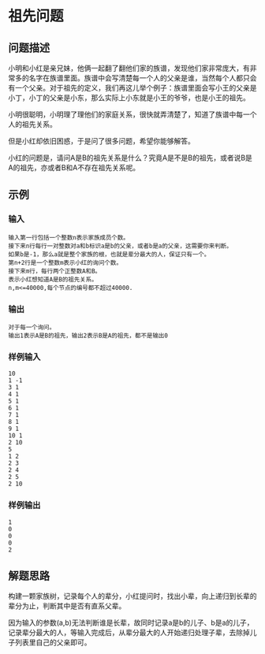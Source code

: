 # 祖先问题

## 问题描述

小明和小红是亲兄妹，他俩一起翻了翻他们家的族谱，发现他们家非常庞大，有非常多的名字在族谱里面。族谱中会写清楚每一个人的父亲是谁，当然每个人都只会有一个父亲。对于祖先的定义，我们再这儿举个例子：族谱里面会写小王的父亲是小丁，小丁的父亲是小东，那么实际上小东就是小王的爷爷，也是小王的祖先。

小明很聪明，小明理了理他们的家庭关系，很快就弄清楚了，知道了族谱中每一个人的祖先关系。

但是小红却依旧困惑，于是问了很多问题，希望你能够解答。

小红的问题是，请问A是B的祖先关系是什么？究竟A是不是B的祖先，或者说B是A的祖先，亦或者B和A不存在祖先关系呢。

## 示例

### 输入

```
输入第一行包括一个整数n表示家族成员个数。
接下来n行每行一对整数对a和b标识a是b的父亲，或者b是a的父亲，这需要你来判断。
如果b是-1，那么a就是整个家族的根，也就是辈分最大的人，保证只有一个。
第n+2行是一个整数m表示小红的询问个数。
接下来m行，每行两个正整数A和B。
表示小红想知道A是B的祖先关系。
n,m<=40000,每个节点的编号都不超过40000.
```

### 输出

```
对于每一个询问。
输出1表示A是B的祖先，输出2表示B是A的祖先，都不是输出0
```

### 样例输入

```
10
1 -1
3 1
4 1
5 1
6 1
7 1
8 1
9 1
10 1
2 10
5
1 2
2 3
2 4
2 5
2 10
```

### 样例输出

```
1
0
0
0
2
```

## 解题思路

构建一颗家族树，记录每个人的辈分，小红提问时，找出小辈，向上递归到长辈的辈分为止，判断其中是否有直系父辈。

因为输入的参数(a,b)无法判断谁是长辈，故同时记录a是b的儿子、b是a的儿子，记录辈分最大的人，等输入完成后，从辈分最大的人开始递归处理子辈，去除掉儿子列表里自己的父亲即可。